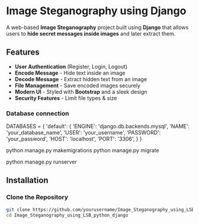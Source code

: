 # Image Steganography using Django

A web-based **Image Steganography** project built using **Django** that allows users to **hide secret messages inside images** and later extract them.

##  Features
- **User Authentication** (Register, Login, Logout)
- **Encode Message** - Hide text inside an image
- **Decode Message** - Extract hidden text from an image
- **File Management** - Save encoded images securely
- **Modern UI** - Styled with **Bootstrap** and a sleek design
- **Security Features** - Limit file types & size

### **Database connection**
DATABASES = {
    'default': {
        'ENGINE': 'django.db.backends.mysql',
        'NAME': 'your_database_name',
        'USER': 'your_username',
        'PASSWORD': 'your_password',
        'HOST': 'localhost',
        'PORT': '3306',
    }
}



python manage.py makemigrations
python manage.py migrate

python manage.py runserver

## Installation

### **Clone the Repository**
```bash
git clone https://github.com/yourusername/Image_Steganography_using_LSB_python_django.git
cd Image_Steganography_using_LSB_python_django





